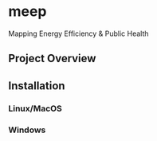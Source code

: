 # meep
Mapping Energy Efficiency &amp; Public Health

## Project Overview 

## Installation

### Linux/MacOS

### Windows
